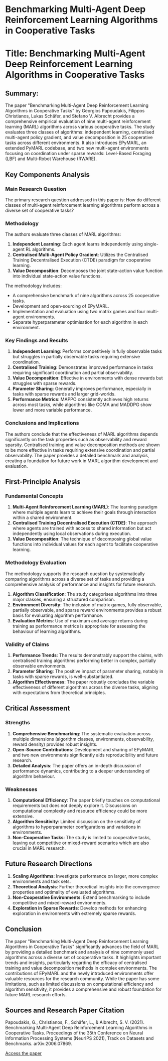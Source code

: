 # Benchmarking Multi-Agent Deep Reinforcement Learning Algorithms in Cooperative Tasks

# Title: Benchmarking Multi-Agent Deep Reinforcement Learning Algorithms in Cooperative Tasks

## Summary:
The paper "Benchmarking Multi-Agent Deep Reinforcement Learning Algorithms in Cooperative Tasks" by Georgios Papoudakis, Filippos Christianos, Lukas Schäfer, and Stefano V. Albrecht provides a comprehensive empirical evaluation of nine multi-agent reinforcement learning (MARL) algorithms across various cooperative tasks. The study evaluates three classes of algorithms: independent learning, centralised multi-agent policy gradient, and value decomposition in 25 cooperative tasks across different environments. It also introduces EPyMARL, an extended PyMARL codebase, and two new multi-agent environments focusing on coordination under sparse rewards: Level-Based Foraging (LBF) and Multi-Robot Warehouse (RWARE).

## Key Components Analysis

### Main Research Question
The primary research question addressed in this paper is: How do different classes of multi-agent reinforcement learning algorithms perform across a diverse set of cooperative tasks?

### Methodology
The authors evaluate three classes of MARL algorithms:
1. **Independent Learning**: Each agent learns independently using single-agent RL algorithms.
2. **Centralised Multi-Agent Policy Gradient**: Utilizes the Centralised Training Decentralised Execution (CTDE) paradigm for cooperative learning.
3. **Value Decomposition**: Decomposes the joint state-action value function into individual state-action value functions.

The methodology includes:
- A comprehensive benchmark of nine algorithms across 25 cooperative tasks.
- Development and open-sourcing of EPyMARL.
- Implementation and evaluation using two matrix games and four multi-agent environments.
- Separate hyperparameter optimisation for each algorithm in each environment.

### Key Findings and Results
1. **Independent Learning**: Performs competitively in fully observable tasks but struggles in partially observable tasks requiring extensive coordination.
2. **Centralised Training**: Demonstrates improved performance in tasks requiring significant coordination and partial observability.
3. **Value Decomposition**: Effective in environments with dense rewards but struggles with sparse rewards.
4. **Parameter Sharing**: Generally improves performance, especially in tasks with sparse rewards and larger grid-worlds.
5. **Performance Metrics**: MAPPO consistently achieves high returns across most tasks, while algorithms like COMA and MADDPG show lower and more variable performance.

### Conclusions and Implications
The authors conclude that the effectiveness of MARL algorithms depends significantly on the task properties such as observability and reward sparsity. Centralised training and value decomposition methods are shown to be more effective in tasks requiring extensive coordination and partial observability. The paper provides a detailed benchmark and analysis, creating a foundation for future work in MARL algorithm development and evaluation.

## First-Principle Analysis

### Fundamental Concepts
1. **Multi-Agent Reinforcement Learning (MARL)**: The learning paradigm where multiple agents learn to achieve their goals through interaction within a shared environment.
2. **Centralised Training Decentralised Execution (CTDE)**: The approach where agents are trained with access to shared information but act independently using local observations during execution.
3. **Value Decomposition**: The technique of decomposing global value functions into individual values for each agent to facilitate cooperative learning.

### Methodology Evaluation
The methodology supports the research question by systematically comparing algorithms across a diverse set of tasks and providing a comprehensive analysis of performance and insights for future research.
1. **Algorithm Classification**: The study categorises algorithms into three major classes, ensuring a structured comparison.
2. **Environment Diversity**: The inclusion of matrix games, fully observable, partially observable, and sparse reward environments provides a robust basis for evaluating algorithm performance.
3. **Evaluation Metrics**: Use of maximum and average returns during training as performance metrics is appropriate for assessing the behaviour of learning algorithms.

### Validity of Claims
1. **Performance Trends**: The results demonstrably support the claims, with centralised training algorithms performing better in complex, partially observable environments.
2. **Parameter Sharing**: The positive impact of parameter sharing, notably in tasks with sparse rewards, is well-substantiated.
3. **Algorithm Effectiveness**: The paper robustly concludes the variable effectiveness of different algorithms across the diverse tasks, aligning with expectations from theoretical principles.

## Critical Assessment

### Strengths
1. **Comprehensive Benchmarking**: The systematic evaluation across multiple dimensions (algorithm classes, environments, observability, reward density) provides robust insights.
2. **Open-Source Contributions**: Development and sharing of EPyMARL and two new environments significantly aids reproducibility and future research.
3. **Detailed Analysis**: The paper offers an in-depth discussion of performance dynamics, contributing to a deeper understanding of algorithm behaviour.

### Weaknesses
1. **Computational Efficiency**: The paper briefly touches on computational requirements but does not deeply explore it. Discussions on computational complexity and resource efficiency could be more extensive.
2. **Algorithm Sensitivity**: Limited discussion on the sensitivity of algorithms to hyperparameter configurations and variations in environments.
3. **Non-Cooperative Tasks**: The study is limited to cooperative tasks, leaving out competitive or mixed-reward scenarios which are also crucial in MARL research.

## Future Research Directions
1. **Scaling Algorithms**: Investigate performance on larger, more complex environments and task sets.
2. **Theoretical Analysis**: Further theoretical insights into the convergence properties and optimality of evaluated algorithms.
3. **Non-Cooperative Environments**: Extend benchmarking to include competitive and mixed-reward environments.
4. **Exploration in Sparse Rewards**: Develop methods for enhancing exploration in environments with extremely sparse rewards.

## Conclusion
The paper "Benchmarking Multi-Agent Deep Reinforcement Learning Algorithms in Cooperative Tasks" significantly advances the field of MARL by providing a detailed benchmark and analysis of nine commonly used algorithms across a diverse set of cooperative tasks. It highlights important trends and insights, particularly regarding the efficacy of centralised training and value decomposition methods in complex environments. The contributions of EPyMARL and the newly introduced environments offer valuable resources for the research community. While the paper has some limitations, such as limited discussions on computational efficiency and algorithm sensitivity, it provides a comprehensive and robust foundation for future MARL research efforts.

## Sources and Research Paper Citation
Papoudakis, G., Christianos, F., Schäfer, L., & Albrecht, S. V. (2021). Benchmarking Multi-Agent Deep Reinforcement Learning Algorithms in Cooperative Tasks. Proceedings of the 35th Conference on Neural Information Processing Systems (NeurIPS 2021), Track on Datasets and Benchmarks. arXiv:2006.07869. 

[Access the paper](https://github.com/kingler/mabos-research-papers/blob/main/research-papers/Ontology%20and%20Goal%20Model%20in%20Designing%20BDI%20Multi-Agent%20Systems.pdf)